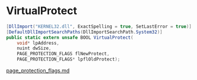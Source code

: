 # VirtualProtect

```csharp
[DllImport("KERNEL32.dll", ExactSpelling = true, SetLastError = true)]
[DefaultDllImportSearchPaths(DllImportSearchPath.System32)]
public static extern unsafe BOOL VirtualProtect(
    void* lpAddress,
    nuint dwSize,
    PAGE_PROTECTION_FLAGS flNewProtect,
    PAGE_PROTECTION_FLAGS* lpflOldProtect);
```

[page\_protection\_flags.md](../memory/page\_protection\_flags.md "mention")
